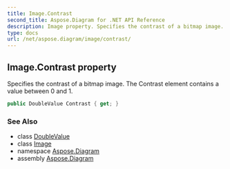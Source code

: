 ```yaml
---
title: Image.Contrast
second_title: Aspose.Diagram for .NET API Reference
description: Image property. Specifies the contrast of a bitmap image. The Contrast element contains a value between 0 and 1
type: docs
url: /net/aspose.diagram/image/contrast/
---
```

## Image.Contrast property

Specifies the contrast of a bitmap image. The Contrast element contains a value between 0 and 1.

```csharp
public DoubleValue Contrast { get; }
```

### See Also

* class [DoubleValue](../../doublevalue/)
* class [Image](../)
* namespace [Aspose.Diagram](../../image/)
* assembly [Aspose.Diagram](../../../)



